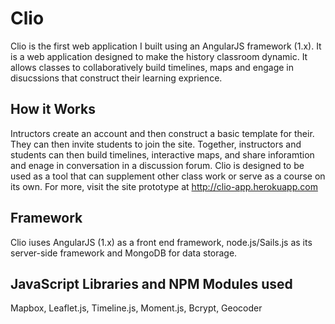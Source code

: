 # Clio
 Clio is the first web application I built using an AngularJS framework (1.x). It is a web application designed to make the history classroom dynamic. It allows classes to collaboratively build timelines, maps and engage in disucssions that construct their learning exprience.

## How it Works
 Intructors create an account and then construct a basic template for their. They can then invite students to join the site. Together, instructors and students can then build timelines, interactive maps, and share inforamtion and enage in conversation in a discussion forum. Clio is designed to be used as a tool that can supplement other class work or serve as a course on its own. For more, visit the site prototype at http://clio-app.herokuapp.com

## Framework
 Clio iuses AngularJS (1.x) as a front end framework, node.js/Sails.js as its server-side framework and MongoDB for data storage.

## JavaScript Libraries and NPM Modules used
 Mapbox, Leaflet.js, Timeline.js, Moment.js, Bcrypt, Geocoder